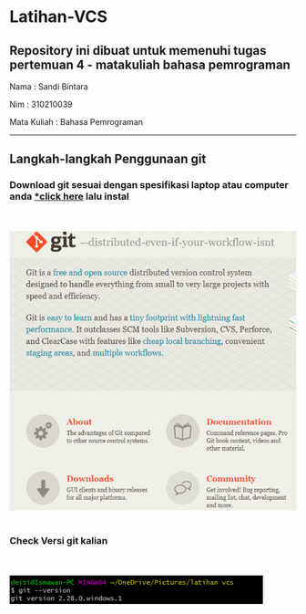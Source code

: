 # Latihan-VCS
Repository ini dibuat untuk memenuhi tugas pertemuan 4 - matakuliah bahasa pemrograman
--------------------------------------------------------------------------------------

Nama		: Sandi Bintara

Nim		: 310210039

Mata Kuliah	: Bahasa Pemrograman

--------------------------------------------------------------------------------------

## Langkah-langkah Penggunaan git
### Download git sesuai dengan spesifikasi laptop atau computer anda [*click here](https://git-scm.com/) lalu instal
<br><br>
![1rename.PNG](picture/1rename.PNG)
<br><br>
### Check Versi git kalian
<br><br>
![2cekversigit.PNG](picture/2cekversigit.PNG)
<br><br>



